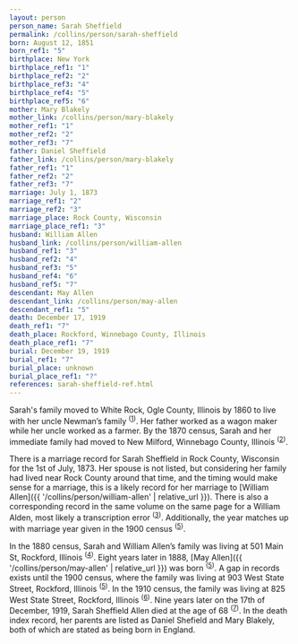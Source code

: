 ```yaml
---
layout: person
person_name: Sarah Sheffield
permalink: /collins/person/sarah-sheffield
born: August 12, 1851
born_ref1: "5"
birthplace: New York
birthplace_ref1: "1"
birthplace_ref2: "2"
birthplace_ref3: "4"
birthplace_ref4: "5"
birthplace_ref5: "6"
mother: Mary Blakely
mother_link: /collins/person/mary-blakely
mother_ref1: "1"
mother_ref2: "2"
mother_ref3: "7"
father: Daniel Sheffield
father_link: /collins/person/mary-blakely
father_ref1: "1"
father_ref2: "2"
father_ref3: "7"
marriage: July 1, 1873
marriage_ref1: "2"
marriage_ref2: "3"
marriage_place: Rock County, Wisconsin
marriage_place_ref1: "3"
husband: William Allen
husband_link: /collins/person/william-allen
husband_ref1: "3"
husband_ref2: "4"
husband_ref3: "5"
husband_ref4: "6"
husband_ref5: "7"
descendant: May Allen
descendant_link: /collins/person/may-allen
descendant_ref1: "5"
death: December 17, 1919
death_ref1: "7"
death_place: Rockford, Winnebago County, Illinois
death_place_ref1: "7"
burial: December 19, 1919
burial_ref1: "7"
burial_place: unknown
burial_place_ref1: "?"
references: sarah-sheffield-ref.html
---
```


Sarah's family moved to White Rock, Ogle County, Illinois by 1860 to live with her uncle Newman’s family <sup>([1](#1))</sup>. Her father worked as a wagon maker while her uncle worked as a farmer. By the 1870 census, Sarah and her immediate family had moved to New Milford, Winnebago County, Illinois <sup>([2](#2))</sup>.

There is a marriage record for Sarah Sheffield in Rock County, Wisconsin for the 1st of July, 1873. Her spouse is not listed, but considering her family had lived near Rock County around that time, and the timing would make sense for a marriage, this is a likely record for her marriage to [William Allen]({{ '/collins/person/william-allen' | relative_url }}). There is also a corresponding record in the same volume on the same page for a William Alden, most likely a transcription error <sup>([3](#3))</sup>. Additionally, the year matches up with marriage year given in the 1900 census <sup>([5](#5))</sup>.

In the 1880 census, Sarah and William Allen’s family was living at 501 Main St, Rockford, Illinois <sup>([4](#4))</sup>. Eight years later in 1888, [May Allen]({{ '/collins/person/may-allen' | relative_url }}) was born <sup>([5](#5))</sup>. A gap in records exists until the 1900 census, where the family was living at 903 West State Street, Rockford, Illinois <sup>([5](#5))</sup>.  In the 1910 census, the family was living at 825 West State Street, Rockford, Illinois <sup>([6](#6))</sup>. Nine years later on the 17th of December, 1919, Sarah Sheffield Allen died at the age of 68 <sup>([7](#7))</sup>. In the death index record, her parents are listed as Daniel Shefield and Mary Blakely, both of which are stated as being born in England.
